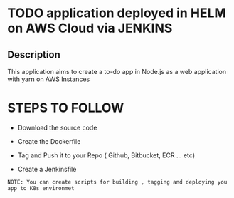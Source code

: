 # TODO application deployed in HELM on AWS Cloud via JENKINS


## Description


This application aims to create a to-do app in Node.js as a web application with yarn on AWS Instances


# STEPS TO FOLLOW

- Download the source code 

-  Create the Dockerfile 

- Tag and Push it to your Repo ( Github, Bitbucket, ECR ... etc)

- Create a Jenkinsfile

``` NOTE: You can create scripts for building , tagging and deploying you app to K8s environmet ```



